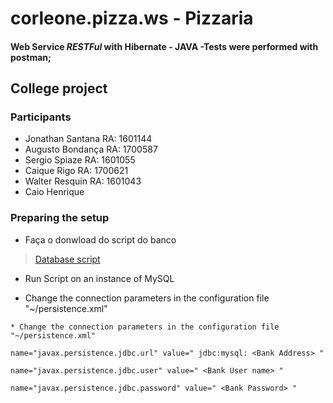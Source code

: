 # corleone.pizza.ws - Pizzaria

#### Web Service _RESTFul_ with Hibernate - __JAVA__ -Tests were performed with postman;
## College project

### Participants ###
* Jonathan Santana RA: 1601144
* Augusto Bondança RA: 1700587
* Sergio Spiaze RA: 1601055
* Caique Rigo RA: 1700621
* Walter Resquin RA: 1601043
* Caio Henrique

### Preparing the setup ###

* Faça o donwload do script do banco

> [Database script](https://drive.google.com/file/d/1CueIqUimDL9WbKdSAkjUbYGuNfMfIUiJ/view?usp=sharing)

* Run Script on an instance of MySQL

* Change the connection parameters in the configuration file "~/persistence.xml"

```
* Change the connection parameters in the configuration file "~/persistence.xml"
```
```
name="javax.persistence.jdbc.url" value=" jdbc:mysql: <Bank Address> " 
```
```
name="javax.persistence.jdbc.user" value=" <Bank User name> "
```
```
name="javax.persistence.jdbc.password" value=" <Bank Password> "
```



